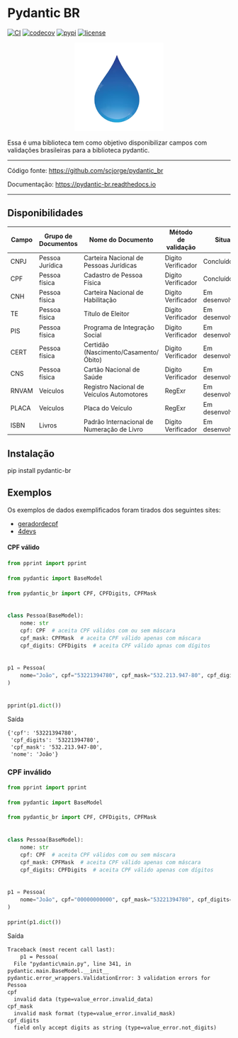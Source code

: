
# Pydantic BR


[![CI](https://github.com/scjorge/pydantic_br/workflows/CI/badge.svg?event=push)](https://github.com/scjorge/pydantic_br/actions)
[![codecov](https://codecov.io/gh/scjorge/pydantic_br/branch/master/graph/badge.svg?token=1XVEXSBU69)](https://codecov.io/gh/scjorge/pydantic_br)
[![pypi](https://img.shields.io/pypi/v/pydantic-br)](https://pypi.org/project/pydantic-br/)
[![license](https://img.shields.io/pypi/l/pydantic-br)](https://github.com/scjorge/pydantic_br/blob/master/LICENSE)


<p align="center">
    <img src="https://raw.githubusercontent.com/scjorge/pydantic_br/master/docs/assets/logo.png" width='200'/>
</p>


Essa é uma biblioteca tem como objetivo disponibilizar campos com validações brasileiras para a biblioteca pydantic.


---

Código fonte: https://github.com/scjorge/pydantic_br

Documentação: https://pydantic-br.readthedocs.io

---

## Disponibilidades

| Campo | Grupo de Documentos | Nome do Documento | Método de validação | Situação
|---|---|---|---|---|
| CNPJ | Pessoa Jurídica | Carteira Nacional de Pessoas Jurídicas | Digito Verificador | Concluído
| CPF | Pessoa física | Cadastro de Pessoa Física | Digito Verificador | Concluído
| CNH | Pessoa física | Carteira Nacional de Habilitação | Digito Verificador | Em desenvolvimento
| TE | Pessoa física  | Título de Eleitor | Digito Verificador | Em desenvolvimento
| PIS | Pessoa física  | Programa de Integração Social | Digito Verificador | Em desenvolvimento
| CERT | Pessoa física  | Certidão (Nascimento/Casamento/Óbito) | Digito Verificador | Em desenvolvimento
| CNS | Pessoa física  | Cartão Nacional de Saúde | Digito Verificador | Em desenvolvimento
| RNVAM | Veículos | Registro Nacional de Veículos Automotores | RegExr | Em desenvolvimento
| PLACA | Veículos | Placa do Veículo | RegExr | Em desenvolvimento
| ISBN | Livros | Padrão Internacional de Numeração de Livro | Digito Verificador | Em desenvolvimento




## Instalação

pip install pydantic-br

## Exemplos

Os exemplos de dados exemplificados foram tirados dos seguintes sites:


- [geradordecpf](https://www.geradordecpf.org/)
- [4devs](https://www.4devs.com.br/gerador_de_cnpj)

#### CPF válido 
```python
from pprint import pprint

from pydantic import BaseModel

from pydantic_br import CPF, CPFDigits, CPFMask


class Pessoa(BaseModel):
    nome: str
    cpf: CPF  # aceita CPF válidos com ou sem máscara
    cpf_mask: CPFMask  # aceita CPF válido apenas com máscara
    cpf_digits: CPFDigits  # aceita CPF válido apnas com dígitos


p1 = Pessoa(
    nome="João", cpf="53221394780", cpf_mask="532.213.947-80", cpf_digits="53221394780"
)


pprint(p1.dict())
```

Saída

```
{'cpf': '53221394780',
 'cpf_digits': '53221394780',
 'cpf_mask': '532.213.947-80',
 'nome': 'João'}
```
### CPF inválido 

```python
from pprint import pprint

from pydantic import BaseModel

from pydantic_br import CPF, CPFDigits, CPFMask


class Pessoa(BaseModel):
    nome: str
    cpf: CPF  # aceita CPF válidos com ou sem máscara
    cpf_mask: CPFMask  # aceita CPF válido apenas com máscara
    cpf_digits: CPFDigits  # aceita CPF válido apenas com dígitos


p1 = Pessoa(
    nome="João", cpf="00000000000", cpf_mask="53221394780", cpf_digits="532.213.947-80"
)

pprint(p1.dict())
```

Saída

```
Traceback (most recent call last):
    p1 = Pessoa(
  File "pydantic\main.py", line 341, in pydantic.main.BaseModel.__init__
pydantic.error_wrappers.ValidationError: 3 validation errors for Pessoa
cpf
  invalid data (type=value_error.invalid_data)
cpf_mask
  invalid mask format (type=value_error.invalid_mask)
cpf_digits
  field only accept digits as string (type=value_error.not_digits)
```


